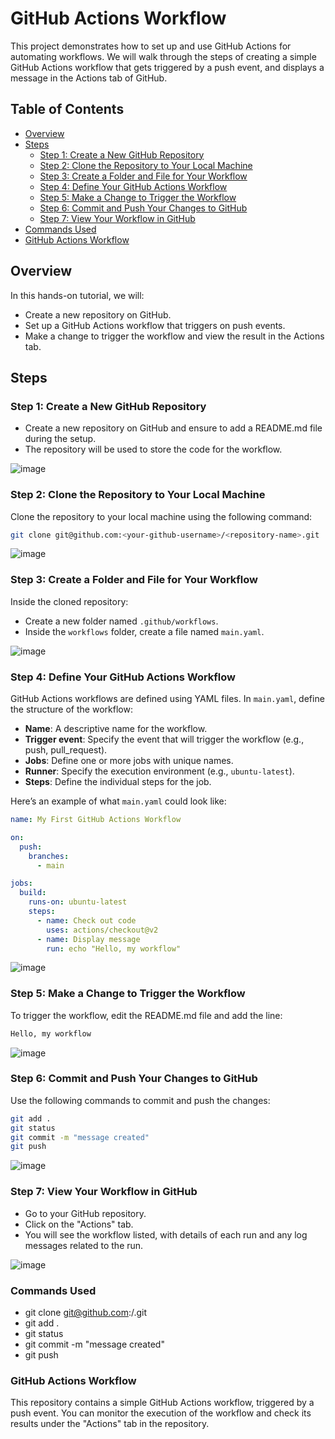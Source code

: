 # GitHub Actions Workflow 
This project demonstrates how to set up and use GitHub Actions for automating workflows. We will walk through the steps of creating a simple GitHub Actions workflow that gets triggered by a push event, and displays a message in the Actions tab of GitHub.

## Table of Contents

- [Overview](#overview)
- [Steps](#steps)
  - [Step 1: Create a New GitHub Repository](#step-1-create-a-new-github-repository)
  - [Step 2: Clone the Repository to Your Local Machine](#step-2-clone-the-repository-to-your-local-machine)
  - [Step 3: Create a Folder and File for Your Workflow](#step-3-create-a-folder-and-file-for-your-workflow)
  - [Step 4: Define Your GitHub Actions Workflow](#step-4-define-your-github-actions-workflow)
  - [Step 5: Make a Change to Trigger the Workflow](#step-5-make-a-change-to-trigger-the-workflow)
  - [Step 6: Commit and Push Your Changes to GitHub](#step-6-commit-and-push-your-changes-to-github)
  - [Step 7: View Your Workflow in GitHub](#step-7-view-your-workflow-in-github)
- [Commands Used](#commands-used)
- [GitHub Actions Workflow](#github-actions-workflow)

## Overview

In this hands-on tutorial, we will:
- Create a new repository on GitHub.
- Set up a GitHub Actions workflow that triggers on push events.
- Make a change to trigger the workflow and view the result in the Actions tab.

## Steps

### Step 1: Create a New GitHub Repository
- Create a new repository on GitHub and ensure to add a README.md file during the setup.
- The repository will be used to store the code for the workflow.

![image](https://github.com/user-attachments/assets/3262e36a-7458-46a5-b85a-c9e1168f7d59)

### Step 2: Clone the Repository to Your Local Machine
Clone the repository to your local machine using the following command:
```bash
git clone git@github.com:<your-github-username>/<repository-name>.git
```
![image](https://github.com/user-attachments/assets/2b585730-e7fd-407e-be2f-b592ae2d7051)

### Step 3: Create a Folder and File for Your Workflow
Inside the cloned repository:

- Create a new folder named `.github/workflows`.
- Inside the `workflows` folder, create a file named `main.yaml`.

![image](https://github.com/user-attachments/assets/65a9ba19-a113-4535-a70d-3bc404a347a0)

### Step 4: Define Your GitHub Actions Workflow
GitHub Actions workflows are defined using YAML files. In `main.yaml`, define the structure of the workflow:

- **Name**: A descriptive name for the workflow.
- **Trigger event**: Specify the event that will trigger the workflow (e.g., push, pull_request).
- **Jobs**: Define one or more jobs with unique names.
- **Runner**: Specify the execution environment (e.g., `ubuntu-latest`).
- **Steps**: Define the individual steps for the job.

Here’s an example of what `main.yaml` could look like:

```yaml
name: My First GitHub Actions Workflow

on:
  push:
    branches:
      - main

jobs:
  build:
    runs-on: ubuntu-latest
    steps:
      - name: Check out code
        uses: actions/checkout@v2
      - name: Display message
        run: echo "Hello, my workflow"
```

![image](https://github.com/user-attachments/assets/c89ceb6f-211c-45ce-9353-df223f876ded)

### Step 5: Make a Change to Trigger the Workflow
To trigger the workflow, edit the README.md file and add the line:
```bash
Hello, my workflow
```

![image](https://github.com/user-attachments/assets/0e5f34f0-f8e2-4c33-920f-e931adbdb45c)

### Step 6: Commit and Push Your Changes to GitHub
Use the following commands to commit and push the changes:
```bash
git add .
git status
git commit -m "message created"
git push
```

![image](https://github.com/user-attachments/assets/121cab6e-d24b-4bcf-8325-5bce8340e6b3)

### Step 7: View Your Workflow in GitHub
- Go to your GitHub repository.
- Click on the "Actions" tab.
- You will see the workflow listed, with details of each run and any log messages related to the run.

![image](https://github.com/user-attachments/assets/df67f8f3-e54a-4f37-8064-125e1b42bfe5)

### Commands Used
- git clone git@github.com:<your-github-username>/<repository-name>.git
- git add .
- git status
- git commit -m "message created"
- git push
### GitHub Actions Workflow
This repository contains a simple GitHub Actions workflow, triggered by a push event. You can monitor the execution of the workflow and check its results under the "Actions" tab in the repository.
